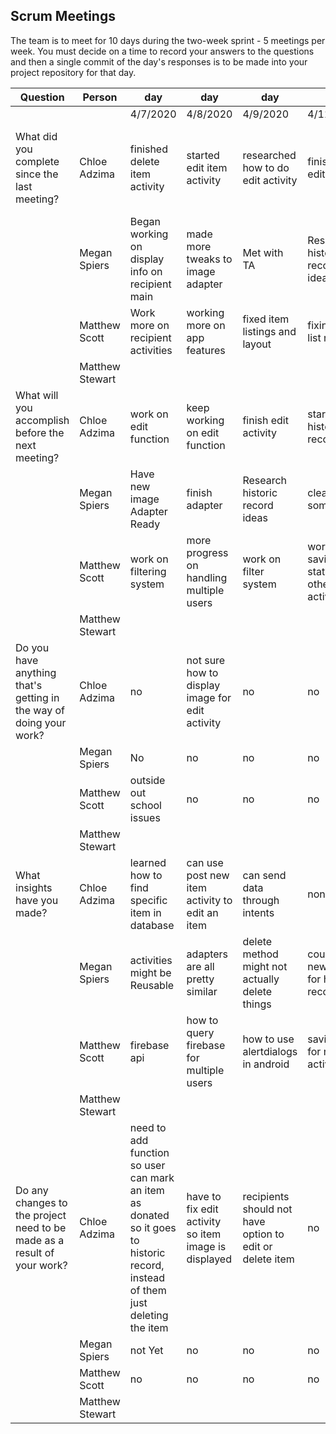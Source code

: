 ## Scrum Meetings
The team is to meet for 10 days during the two-week sprint - 5 meetings per week. You must decide on a time to record your answers to the questions and then a single commit of the day's responses is to be made into your project repository for that day.

Question    |          Person                                             | day | day | day | day | day | day | day |day | day | day |
------------|---------------------------------------------------------------------|-----|-----|-----|-----|-----|-----|-----|----|-----|-----| 
| | | 4/7/2020 | 4/8/2020 | 4/9/2020 | 4/11/2020 | 4/12/2020 | 4/13/2020 | 4/14/2020
| What did you complete since the last meeting? | Chloe Adzima | finished delete item activity | started edit item activity | researched how to do edit activity | finished edit activity | made new activity so users can click on item to see all item details | app testing | updated menus for donor and recipients
|            | Megan Spiers | Began working on display info on recipient main | made more tweaks to image adapter | Met with TA | Researched historic record ideas | cleaned up and fixed some typos | Start historic record
|            | Matthew Scott |   Work more on recipient activities | working more on app features | fixed item listings and layout | fixing item list refresh | working on refreshing item listing with filters
|            | Matthew Stewart |
| What will you accomplish before the next meeting? | Chloe Adzima | work on edit function | keep working on edit function | finish edit activity | start donor historic record | make option for adding item to historic record | espresso tests for edit and delete | research notifications
|            | Megan Spiers | Have new image Adapter Ready | finish adapter | Research historic record ideas | clean up some stuff | start historic record | continue historic record
|            | Matthew Scott |   work on filtering system | more progress on handling multiple users | work on filter system | working on saving states for other activities | adding intents for the other features
|            | Matthew Stewart |
| Do you have anything that's getting in the way of doing your work? | Chloe Adzima | no | not sure how to display image for edit activity | no | no | no | no | time
|            | Megan Spiers | No | no | no | no | no | no
|            | Matthew Scott |   outside out school issues | no | no | no | no
|            | Matthew Stewart |
| What insights have you made? |Chloe Adzima | learned how to find specific item in database | can use post new item activity to edit an item | can send data through intents | none | can change methods when reusing activities | none | functionality can change based on user
|            | Megan Spiers | activities might be Reusable | adapters are all pretty similar | delete method might not actually delete things | could add new button for historic record | historic record is a common operation | all activities relate to one another
|            | Matthew Scott |   firebase api | how to query firebase for multiple users | how to use alertdialogs in android | saving info for new activities | how to use adapters
|            | Matthew Stewart |
| Do any changes to the project need to be made as a result of your work? | Chloe Adzima | need to add function so user can mark an item as donated so it goes to historic record, instead of them just deleting the item | have to fix edit activity so item image is displayed | recipients should not have option to edit or delete item | no | donors and recipients should have different options when interacting with items | no | no
|            | Megan Spiers | not Yet | no | no | no | no | no
|            | Matthew Scott |   no | no | no | no | not yet
|            | Matthew Stewart |
